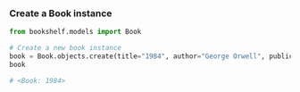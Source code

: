 ### Create a Book instance

```python
from bookshelf.models import Book

# Create a new book instance
book = Book.objects.create(title="1984", author="George Orwell", publication_year=1949)
book

# <Book: 1984>

